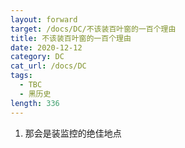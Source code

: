 ```yaml
---
layout: forward
target: /docs/DC/不该装百叶窗的一百个理由
title: 不该装百叶窗的一百个理由
date: 2020-12-12
category: DC
cat_url: /docs/DC
tags: 
  - TBC
  - 黑历史
length: 336
---
```


1. 那会是装监控的绝佳地点
